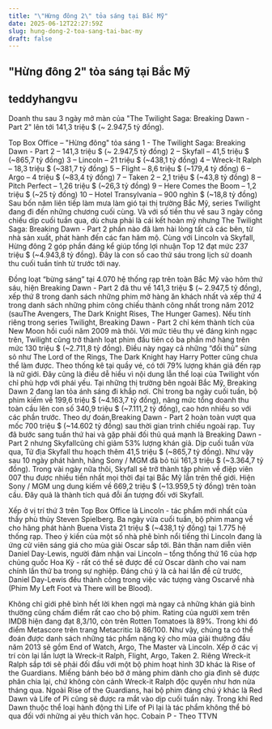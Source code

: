 ```yaml
---
title: "\"Hừng đông 2\" tỏa sáng tại Bắc Mỹ"
date: 2025-06-12T22:27:59Z
slug: hung-dong-2-toa-sang-tai-bac-my
draft: false
---
```


## "Hừng đông 2" tỏa sáng tại Bắc Mỹ

## teddyhangvu

Doanh thu sau 3 ngày mở màn của "The Twilight Saga: Breaking Dawn - Part 2" lên tới 141,3 triệu $ (~ 2.947,5 tỷ đồng).

Top Box Office – "Hừng đông" tỏa sáng
1 - The Twilight Saga: Breaking Dawn - Part 2 – 141,3 triệu $ (~ 2.947,5 tỷ đồng)
2 – Skyfall – 41,5 triệu $ (~865,7 tỷ đồng)
3 – Lincoln – 21 triệu $ (~438,1 tỷ đồng)
4 – Wreck-It Ralph – 18,3 triệu $ (~381,7 tỷ đồng)
5 – Flight – 8,6 triệu $ (~179,4 tỷ đồng)
6 – Argo – 4 triệu $ (~83,4 tỷ đồng)
7 – Taken 2 – 2,1 triệu $ (~43,8 tỷ đồng)
8 – Pitch Perfect – 1,26 triệu $ (~26,3 tỷ đồng)
9 – Here Comes the Boom – 1,2 triệu $ (~25 tỷ đồng)
10 – Hotel Transylvania – 900 nghìn $ (~18,8 tỷ đồng)
Sau bốn năm liên tiếp làm mưa làm gió tại thị trường Bắc Mỹ, series Twilight đang đi đến những chương cuối cùng. Và với số tiền thu về sau 3 ngày công chiếu dịp cuối tuần qua, dù chưa phải là cái kết hoàn mỹ nhưng The Twilight Saga: Breaking Dawn - Part 2 phần nào đã làm hài lòng tất cả các bên, từ nhà sản xuất, phát hành đến các fan hâm mộ.
​Cùng với Lincoln và Skyfall, Hừng đông 2 góp phần đáng kể giúp tổng lợi nhuận Top 12 đạt mức 237 triệu $ (~4.943,8 tỷ đồng). Đây là con số cao thứ sáu trong lịch sử doanh thu cuối tuần tính từ trước tới nay. 

​Đồng loạt “bừng sáng” tại 4.070 hệ thống rạp trên toàn Bắc Mỹ vào hôm thứ sáu, hiện Breaking Dawn - Part 2 đã thu về 141,3 triệu $ (~ 2.947,5 tỷ đồng), xếp thứ 8 trong danh sách những phim mở hàng ăn khách nhất và xếp thứ 4 trong danh sách những phim công chiếu thành công nhất trong năm 2012 (sauThe Avengers, The Dark Knight Rises, The Hunger Games). 
​Nếu tính riêng trong series Twilight, Breaking Dawn - Part 2 chỉ kém thành tích của New Moon hồi cuối năm 2009 mà thôi. Với mức tiêu thụ vé đáng kinh ngạc trên, Twilight cũng trở thành loạt phim đầu tiên có ba phần mở hàng trên mức 130 triệu $ (~2.711,8 tỷ đồng). Điều này ngay cả những “đối thủ” sừng sỏ như The Lord of the Rings, The Dark Knight hay Harry Potter cũng chưa thể làm được. 
​Theo thống kê tại quầy vé, có tới 79% lượng khán giả đến rạp là nữ giới. Đây cũng là điều dễ hiểu vì nội dung lẫn thể loại của Twilight vốn chỉ phù hợp với phái yếu. 
​Tại những thị trường bên ngoài Bắc Mỹ, Breaking Dawn 2 đang lan tỏa ánh sáng đi khắp nơi. Chỉ trong ba ngày cuối tuần, bộ phim kiếm về 199,6 triệu $ (~4.163,7 tỷ đồng), nâng mức tổng doanh thu toàn cầu lên con số 340,9 triệu $ (~7.111,2 tỷ đồng), cao hơn nhiều so với các phần trước. Theo dự đoán,Breaking Dawn - Part 2 hoàn toàn vượt qua mốc 700 triệu $ (~14.602 tỷ đồng) sau thời gian trình chiếu ngoài rạp. 
​Tuy đã bước sang tuần thứ hai và gặp phải đối thủ quá mạnh là Breaking Dawn - Part 2 nhưng Skyfallcũng chỉ giảm 53% lượng khán giả. Dịp cuối tuần vừa qua, Tử địa Skyfall thu hoạch thêm 41,5 triệu $ (~865,7 tỷ đồng). Như vậy sau 10 ngày phát hành, hãng Sony / MGM đã bỏ túi 161,3 triệu $ (~3.364,7 tỷ đồng). 
​Trong vài ngày nữa thôi, Skyfall sẽ trở thành tập phim về điệp viên 007 thu được nhiều tiền nhất mọi thời đại tại Bắc Mỹ lẫn trên thế giới. Hiện Sony / MGM ung dung kiếm về 669,2 triệu $ (~13.959,5 tỷ đồng) trên toàn cầu. Đây quả là thành tích quá đỗi ấn tượng đối với Skyfall. 

​Xếp ở vị trí thứ 3 trên Top Box Office là Lincoln - tác phẩm mới nhất của thầy phù thủy Steven Spielberg. Ba ngày vừa cuối tuần, bộ phim mang về cho hãng phát hành Buena Vista 21 triệu $ (~438,1 tỷ đồng) tại 1.775 hệ thống rạp. Theo ý kiến của một số nhà phê bình nổi tiếng thì Lincoln đang là ứng cử viên sáng giá cho mùa giải Oscar sắp tới. 
​Bản thân nam diễn viên Daniel Day-Lewis, người đảm nhận vai Lincoln – tổng thống thứ 16 của hợp chủng quốc Hoa Kỳ - rất có thể sẽ được đề cử Oscar dành cho vai nam chính lần thứ ba trong sự nghiệp. Đáng chú ý là cả hai lần đề cử trước, Daniel Day-Lewis đều thành công trong việc vác tượng vàng Oscarvề nhà (Phim My Left Foot và There will be Blood). 

​Không chỉ giới phê bình hết lời khen ngợi mà ngay cả những khán giả bình thường cũng chấm điểm rất cao cho bộ phim. Rating của người xem trên IMDB hiện đang đạt 8,3/10, còn trên Rotten Tomatoes là 89%. Trong khi đó điểm Metascore trên trang Metacritic là 86/100. Như vậy, chúng ta có thể đoán được danh sách những tác phẩm nặng ký cho mùa giải thưởng đầu năm 2013 sẽ gồm End of Watch, Argo, The Master và Lincoln. 
​Xếp ở các vị trí còn lại lần lượt là Wreck-it Ralph, Flight, Argo, Taken 2. Riêng Wreck-it Ralph sắp tới sẽ phải đối đầu với một bộ phim hoạt hình 3D khác là Rise of the Guardians. Miếng bánh béo bở ở mảng phim dành cho gia đình sẽ được phân chia lại, chứ không còn cảnh Wreck-it Ralph độc quyền như hơn nửa tháng qua. 
​Ngoài Rise of the Guardians, hai bộ phim đáng chú ý khác là Red Dawn và Life of Pi cũng sẽ được ra mắt vào dịp cuối tuần này. Trong khi Red Dawn thuộc thể loại hành động thì Life of Pi lại là tác phẩm không thể bỏ qua đối với những ai yêu thích văn học. 
​Cobain P - Theo TTVN​​